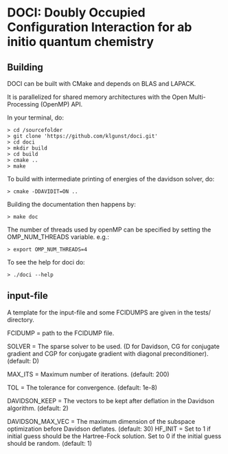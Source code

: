 DOCI: Doubly Occupied Configuration Interaction for ab initio quantum chemistry
===============================================================================

Building
--------

DOCI can be built with CMake and depends on BLAS and LAPACK.

It is parallelized for shared memory architectures with the Open Multi-Processing (OpenMP) API.

In your terminal, do:

    > cd /sourcefolder
    > git clone 'https://github.com/klgunst/doci.git'
    > cd doci
    > mkdir build
    > cd build
    > cmake ..
    > make

To build with intermediate printing of energies of the davidson solver, do:

    > cmake -DDAVIDIT=ON ..

Building the documentation then happens by:

    > make doc


The number of threads used by openMP can be specified by setting the OMP_NUM_THREADS variable. e.g.:

    > export OMP_NUM_THREADS=4

To see the help for doci do:

    > ./doci --help

input-file
----------

A template for the input-file and some FCIDUMPS are given in the tests/ directory.

FCIDUMP          = path to the FCIDUMP file.

SOLVER           = The sparse solver to be used. (D for Davidson, CG for
                   conjugate gradient and CGP for conjugate gradient with
                   diagonal preconditioner). (default: D)

MAX_ITS          = Maximum number of iterations. (default: 200)

TOL              = The tolerance for convergence. (default: 1e-8)

DAVIDSON_KEEP    = The vectors to be kept after deflation in the Davidson
                   algorithm. (default: 2)

DAVIDSON_MAX_VEC = The maximum dimension of the subspace optimization before
                   Davidson deflates. (default: 30)
HF_INIT          = Set to 1 if initial guess should be the Hartree-Fock
                   solution. Set to 0 if the initial guess should be random.
                   (default: 1)
